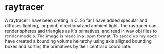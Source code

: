 # raytracer

A raytracer I have been creting in C. So far I have added specular and diffuses lighting, for point, directional and ambient light. The raytracer can render spheres and triangles as it's primatives, and read in wav obj files to render models. The image is made in a .ppm format. To speed up my code I have created a bounding volume heirarchy using axis alligned bounding boxes and sorting the primatives by their central x coordinate.

